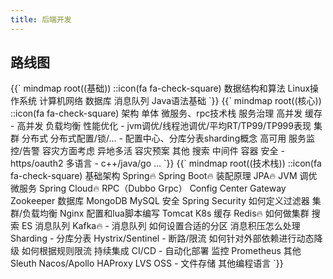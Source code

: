 ```yaml
---
title: 后端开发
---
```


## 路线图

<mermaid>
{{`
mindmap
  root((基础))
  ::icon(fa fa-check-square)
    数据结构和算法
    Linux操作系统
    计算机网络
    数据库
    消息队列
    Java语法基础
`}}
</mermaid>
<mermaid>
{{`
mindmap
  root((核心))
  ::icon(fa fa-check-square)
    架构
      单体
      微服务、rpc技术栈
      服务治理
    高并发
      缓存 - 高并发
      负载均衡
      性能优化 - jvm调优/线程池调优/平均RT/TP99/TP999表现
    集群
      分布式
      分布式配置/锁/... - 配置中心、分库分表sharding概念
    高可用
      服务监控/告警
      容灾方面考虑
        异地多活
        容灾预案
    其他
      搜索
      中间件
      容器
      安全 - https/oauth2
      多语言 - c++/java/go
    ...
`}}
</mermaid>
<mermaid>
{{`
mindmap
  root((技术栈))
  ::icon(fa fa-check-square)
    基础架构
      Spring🔥
      Spring Boot🔥 装配原理
      JPA🔥
      JVM 调优
    微服务
      Spring Cloud🔥
      RPC（Dubbo Grpc）
      Config Center
      Gateway
      Zookeeper
    数据库
      MongoDB
      MySQL
    安全
      Spring Security 如何定义过滤器
    集群/负载均衡
      Nginx 配置和lua脚本编写
      Tomcat
      K8s
    缓存
      Redis🔥
        如何做集群
    搜索
      ES
    消息队列
      Kafka🔥 - 消息队列
        如何设置合适的分区
        消息积压怎么处理
      Sharding - 分库分表
      Hystrix/Sentinel - 断路/限流
        如何针对外部依赖进行动态降级
        如何根据规则限流
    持续集成
      CI/CD - 自动化部署
    监控
      Prometheus
    其他
      Sleuth
      Nacos/Apollo
      HAProxy
      LVS
      OSS - 文件存储
      其他编程语言
`}}
</mermaid>

